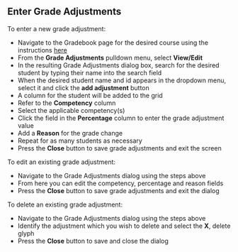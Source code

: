## Enter Grade Adjustments

To enter a new grade adjustment:
* Navigate to the Gradebook page for the desired course using the instructions [here](./Coordinator-Gradebook.md)
* From the **Grade Adjustments** pulldown menu, select **View/Edit**
* In the resulting Grade Adjustments dialog box, search for the desired student by typing their name into the search field
* When the desired student name and id appears in the dropdown menu, select it and click the **add adjustment** button
* A column for the student will be added to the grid
* Refer to the **Competency** column
* Select the applicable competency(s)
* Click the field in the **Percentage** column to enter the grade adjustment value
* Add a **Reason** for the grade change
* Repeat for as many students as necessary
* Press the **Close** button to save grade adjustments and exit the screen

To edit an existing grade adjustment:
* Navigate to the Grade Adjustments dialog using the steps above
* From here you can edit the competency, percentage and reason fields
* Press the **Close** button to save grade adjustments and exit the dialog

To delete an existing grade adjustment:
* Navigate to the Grade Adjustments dialog using the steps above
* Identify the adjustment which you wish to delete and select the **X**, delete glyph
* Press the **Close** button to save and close the dialog
